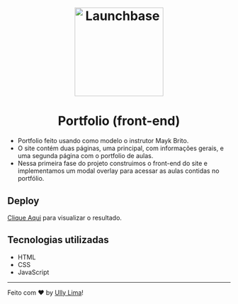 <h1 align="center">
    <img alt="Launchbase" src="https://storage.googleapis.com/golden-wind/bootcamp-launchbase/logo.png" width="200px" />
</h1>

<h1 align="center">Portfolio (front-end)</h1>

- Portfolio feito usando como modelo o instrutor Mayk Brito. 
- O site contém duas páginas, uma principal, com informações gerais, e uma segunda página com o portfolio de aulas.
- Nessa primeira fase do projeto construimos o front-end do site e implementamos um modal overlay para acessar as aulas contidas no portfólio.

## Deploy
[Clique Aqui](https://ullyolima.github.io/launchbase-portfolio/index.html) para visualizar o resultado.

## Tecnologias utilizadas

- HTML
- CSS
- JavaScript

---

Feito com :heart: by [Ully Lima](https://github.com/ullyolima)!
